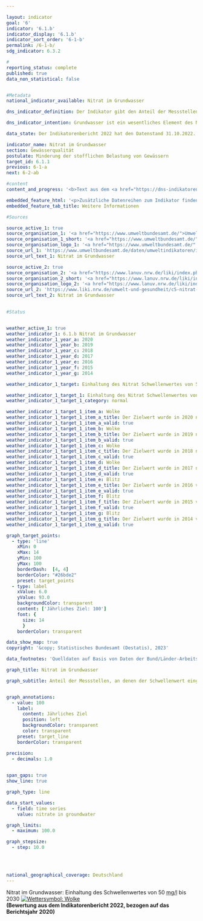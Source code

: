```yaml
---

layout: indicator    
goal: '6'    
indicator: '6.1.b'    
indicator_display: '6.1.b'    
indicator_sort_order: '6-1-b'    
permalink: /6-1-b/    
sdg_indicator: 6.3.2    

#
reporting_status: complete    
published: true    
data_non_statistical: false    


#Metadata    
national_indicator_available: Nitrat im Grundwasser    

dns_indicator_definition: Der Indikator gibt den Anteil der Messstellen an, an denen der Grenzwert von 50&nbsp;Milligramm pro Liter Nitrat im Grundwasser im Jahresmittel eingehalten wird.    

dns_indicator_intention: Grundwasser ist ein wesentliches Element des Naturhaushaltes. Es ist Teil des Wasserkreislaufs und erfüllt wichtige ökologische Funktionen. Grundwasser ist auch die wichtigste Trinkwasserressource Deutschlands. Erhöhte Nitratgehalte beeinträchtigen jedoch die Ökologie der Gewässer. Der Schwellenwert von 50&nbsp;Milligramm Nitrat pro Liter im Grundwasser, der in der Grundwasserverordnung sowie der Oberflächengewässerverordnung angegeben ist, soll daher an allen Messstellen bis 2030&nbsp;eingehalten werden.    

data_state: Der Indikatorenbericht 2022 hat den Datenstand 31.10.2022. Die Daten auf dieser Plattform werden regelmäßig aktualisiert, sodass online aktuellere Daten verfügbar sein können als im <a href="https://dns-indikatoren.de/facts_publications/">Indikatorenbericht 2022</a> veröffentlicht.    

indicator_name: Nitrat im Grundwasser    
section: Gewässerqualität    
postulate: Minderung der stofflichen Belastung von Gewässern    
target_id: 6.1.1    
previous: 6-1-a    
next: 6-2-ab    

#content     
content_and_progress: '<b>Text aus dem <a href="https://dns-indikatoren.de/facts_publications/">Indikatorenbericht 2022&nbsp;</a></b><br><br>Der Nitratgehalt im Grundwasser wird von den Bundesländern für die Berichterstattung über den Zustand des Grundwassers in Deutschland an die Europäische Umweltagentur (<abbr title="Europäische Umweltagentur" tabindex="0">EUA</abbr>) erhoben. Die dazu verwendeten Messstellen ergeben zusammen das sogenannte <abbr title="Europäische Umweltagentur" tabindex="0">EUA</abbr>-Messnetz. Das <abbr title="Europäische Umweltagentur" tabindex="0">EUA</abbr>-Messstellennetz umfasst 1&nbsp;214&nbsp;Messstellen und bildet damit Deutschland repräsentativ ab. Die Daten werden vom Umweltbundesamt nach Angaben der Bund/Länder-Arbeitsgemeinschaft Wasser (<abbr title="Bund/Länder-Arbeitsgemeinschaft Wasser" tabindex="0">LAWA</abbr>) zusammengestellt.<br><br>Wie auch der Indikator zum Phosphorgehalt in Fließgewässern gibt dieser Indikator keinen Hinweis auf den Umfang der Grenzwertüber- <abbr title="beziehungsweise" tabindex="0">bzw.</abbr> &#8209;unterschreitung. Der Indikator erfasst an wie vielen aller Messstellen der vorgegebene Schwellenwert eingehalten wurde. Die Nitratbelastung kann an einigen Messstellen stark zurückgegangen sein. Sollte sie jedoch weiterhin oberhalb des Schwellenwertes von 50&nbsp;Milligramm pro Liter liegen, spiegelt sich die Reduktion nicht im Indikator wider. Gleiches gilt für steigende Nitratbelastungen, die jedoch weiterhin unter dem Grenzwert verbleiben. Ebenso muss bei der Interpretation berücksichtigt werden, dass Maßnahmen zur Verringerung der Nitratbelastung möglicherweise erst verzögert Wirkung zeigen, da die Sickerzeit von der Oberfläche bis in das Grundwasser mehrere Jahre betragen kann.<br><br>Die natürliche Vorbelastung liegt für Nitrat zwischen 0&nbsp;und maximal 10&nbsp;Milligramm pro Liter. Gehalte zwischen 10&nbsp;und 25&nbsp;Milligramm pro Liter sind Anzeichen einer geringen bis mittleren Belastung. Konzentrationen zwischen 25&nbsp;und 50&nbsp;Milligramm pro Liter zeigen eine starke Grundwasserbelastung an. Wird der Schwellenwert der Grundwasserverordnung von 50&nbsp;Milligramm pro Liter, der auch diesem Indikator zugrunde liegt, überschritten, ist das Grundwasser in einem schlechten chemischen Zustand und kann nicht ohne Aufbereitung als Trinkwasser verwendet werden.<br><br>Im Jahr 2020&nbsp;wurde der Grenzwert von unter 50&nbsp;Milligramm pro Liter an Nitrat an 84,1&nbsp;% aller Messstellen eingehalten. Seit dem Jahr 2008&nbsp;ist der Anteil der Messstellen, die diesen Grenzwert einhalten, nahezu unverändert. Damit ist das Ziel, den Grenzwert an allen Messstellen einzuhalten, nicht erreicht und auch keine Entwicklung des Indikators in diese Richtung zu erkennen. Umgekehrt wurde im Jahr 2020&nbsp;der Grenzwert von 50&nbsp;Milligramm pro Liter an Nitrat an 15,9&nbsp;% der Grundwassermessstellen des <abbr title="Europäische Umweltagentur" tabindex="0">EUA</abbr>-Messnetzes überschritten. Bei 17,8&nbsp;% der Messstellen lag der Nitratwert im Bereich zwischen 25&nbsp;und 50&nbsp;Milligramm pro Liter, der immer noch eine erhöhte Belastung anzeigt. Auch dieser Anteil blieb über die Jahre nahezu gleich.<br><br>Die Belastung des Grundwassers mit Nitrat entsteht in erster Linie durch Auswaschung von Nitrat aus verschiedenen stickstoffhaltigen Düngemitteln. Dazu gehört neben Wirtschaftsdüngern wie Jauche oder Gülle auch der bei intensivem Ackerbau eingesetzte Mineraldünger. In den letzten Jahren werden darüber hinaus Gärreste, die als Nebenprodukt von Biogasanlagen entstehen, vermehrt als Dünger in der Landwirtschaft eingesetzt. All dies kann bei einer nicht am Bedarf der Pflanzen orientierten Düngung zu höheren Nitratwerten im Grundwasser beitragen. Somit hat die Entwicklung des Indikators <a href="www.dnsTestEnvironment.github.io/dns-indicators/2-1-a">2.1.a</a> „Stickstoffüberschuss der Landwirtschaft“ einen Einfluss auf die Nitratbelastung des Grundwassers.<br><br>Um den konkreten Einfluss der landwirtschaftlichen Nutzung auf die Nitratbelastung der Gewässer zu untersuchen, gibt es eine separate Nitrat-Berichterstattung an die Europäische Union (<abbr title="Europäische Union" tabindex="0">EU</abbr>). Für diese Berichterstattung werden aus dem <abbr title="Europäische Umweltagentur" tabindex="0">EUA</abbr>-Messnetz diejenigen Messstellen ausgewählt, in deren Einzugsgebiet die landwirtschaftliche Nutzung dominiert. In diesem speziellen Messnetz liegt die Nitrat-Belastung dementsprechend über dem Durchschnittswert des Indikators 6.1.b.'    

embedded_feature_html: '<p>Zusätzliche Datenreihen zum Indikator finden Sie <a href="https://dnsTestEnvironment.github.io/dns-indicators/public/AddInfos/de/6_1_b.pdf" target="_blank" >hier</a>.</p><br><small>Hinweis: PDF-Dokumente können Sie sich (je nach Browsereinstellung) direkt in Ihrem Browser anzeigen lassen oder Sie laden das PDF-Dokument herunter und öffnen es mit einem PDF-Reader Ihrer Wahl. Eine Anleitung wie Sie für ausgewählte Browser die entsprechende Einstellung ändern können, finden Sie <a href="https://dns-indikatoren.de/guidance/">hier</a>.</small>'
embedded_feature_tab_title: Weitere Informationen    

#Sources    

source_active_1: true
source_organisation_1: '<a href="https://www.umweltbundesamt.de/">Umweltbundesamt</a>'
source_organisation_1_short: '<a href="https://www.umweltbundesamt.de/" target="_blank">Umweltbundesamt</a>'
source_organisation_logo_1: '<a href="https://www.umweltbundesamt.de/" target="_blank"><img src="www.dnsTestEnvironment.github.io/dns-indicators/public/OrgImgDe/uba.png" alt="Umweltbundesamt" title=" Klicken Sie hier um zur Homepage der Organisation Umweltbundesamt zu gelangen." style="height:60px; width:148px; border: transparent"/></a>'
source_url_1: 'https://www.umweltbundesamt.de/daten/umweltindikatoren/indikator-nitrat-im-grundwasser'
source_url_text_1: Nitrat im Grundwasser

source_active_2: true
source_organisation_2: '<a href="https://www.lanuv.nrw.de/liki/index.php">Länderinitiative Kernindikatoren</a>'
source_organisation_2_short: '<a href="https://www.lanuv.nrw.de/liki/index.php" target="_blank">Länderinitiative Kernindikatoren</a>'
source_organisation_logo_2: '<a href="https://www.lanuv.nrw.de/liki/index.php" target="_blank"><img src="www.dnsTestEnvironment.github.io/dns-indicators/public/OrgImgDe/liki.png" alt="Länderinitiative Kernindikatoren" title=" Klicken Sie hier um zur Homepage der Organisation Länderinitiative Kernindikatoren zu gelangen." style="height:60px; width:148px; border: transparent"/></a>'
source_url_2: 'https://www.liki.nrw.de/umwelt-und-gesundheit/c5-nitrat-im-grundwasser'
source_url_text_2: Nitrat im Grundwasser
    

#Status    


weather_active_1: true
weather_indicator_1: 6.1.b Nitrat im Grundwasser
weather_indicator_1_year_a: 2020
weather_indicator_1_year_b: 2019
weather_indicator_1_year_c: 2018
weather_indicator_1_year_d: 2017
weather_indicator_1_year_e: 2016
weather_indicator_1_year_f: 2015
weather_indicator_1_year_g: 2014

weather_indicator_1_target: Einhaltung des Nitrat Schwellenwertes von 50&nbsp;Milligramm pro Liter an allen Messstellen bis 2030

weather_indicator_1_target_1: Einhaltung des Nitrat Schwellenwertes von 50&nbsp;Milligramm pro Liter an allen Messstellen bis 2030
weather_indicator_1_target_1_category: normal

weather_indicator_1_target_1_item_a: Wolke
weather_indicator_1_target_1_item_a_title: Der Zielwert wurde in 2020 nicht erreicht, aber die durchschnittliche Entwicklung wies in die gewünschte Richtung.
weather_indicator_1_target_1_item_a_valid: true
weather_indicator_1_target_1_item_b: Wolke
weather_indicator_1_target_1_item_b_title: Der Zielwert wurde in 2019 nicht erreicht, aber die durchschnittliche Entwicklung wies in die gewünschte Richtung.
weather_indicator_1_target_1_item_b_valid: true
weather_indicator_1_target_1_item_c: Wolke
weather_indicator_1_target_1_item_c_title: Der Zielwert wurde in 2018 nicht erreicht, aber die durchschnittliche Entwicklung wies in die gewünschte Richtung.
weather_indicator_1_target_1_item_c_valid: true
weather_indicator_1_target_1_item_d: Wolke
weather_indicator_1_target_1_item_d_title: Der Zielwert wurde in 2017 nicht erreicht, aber die durchschnittliche Entwicklung wies in die gewünschte Richtung.
weather_indicator_1_target_1_item_d_valid: true
weather_indicator_1_target_1_item_e: Blitz
weather_indicator_1_target_1_item_e_title: Der Zielwert wurde in 2016 verfehlt und der Indikator hat sich im Durchschnitt der vorangegangenen Veränderungen nicht in Richtung des Ziels bewegt.
weather_indicator_1_target_1_item_e_valid: true
weather_indicator_1_target_1_item_f: Blitz
weather_indicator_1_target_1_item_f_title: Der Zielwert wurde in 2015 verfehlt und der Indikator hat sich im Durchschnitt der vorangegangenen Veränderungen nicht in Richtung des Ziels bewegt.
weather_indicator_1_target_1_item_f_valid: true
weather_indicator_1_target_1_item_g: Blitz
weather_indicator_1_target_1_item_g_title: Der Zielwert wurde in 2014 verfehlt und der Indikator hat sich im Durchschnitt der vorangegangenen Veränderungen nicht in Richtung des Ziels bewegt.
weather_indicator_1_target_1_item_g_valid: true    

graph_target_points:
  - type: 'line'
    xMin: 0
    xMax: 14
    yMin: 100
    yMax: 100
    borderDash:  [4, 4]
    borderColor: "#26bde2"
    preset: target_points
  - type: label
    xValue: 6.0
    yValue: 93.0
    backgroundColor: transparent
    content: ['Jährliches Ziel: 100']
    font: {
      size: 14
      }
    borderColor: transparent    

data_show_map: true    
copyright: '&copy; Statistisches Bundesamt (Destatis), 2023'    

data_footnotes: 'Quelldaten auf Basis von Daten der Bund/Länder-Arbeitsgemeinschaft Wasser.<br>• Basis <abbr title="Europäische Umweltagentur" tabindex="0">EUA</abbr>-Messnetz: Schwellenwert 50&nbsp;Milligramm Nitrat pro Liter im Jahresmittel.<br>•  Berlin, Bremen und Hamburg (Stadtstaaten): keine Daten vorhanden. Grund: zu wenig Messstellen.'    

graph_title: Nitrat im Grundwasser    

graph_subtitle: Anteil der Messstellen, an denen der Schwellenwert eingehalten wird    


graph_annotations:
  - value: 100
    label:
      content: Jährliches Ziel
      position: left
      backgroundColor: transparent
      color: transparent
    preset: target_line
    borderColor: transparent    

precision: 
  - decimals: 1.0
        

span_gaps: true    
show_line: true    

graph_type: line    

data_start_values: 
  - field: time series
    value: nitrate in groundwater    

graph_limits: 
  - maximum: 100.0    

graph_stepsize: 
  - step: 10.0
        

            

national_geographical_coverage: Deutschland        
---
```



<div>
  <div class="my-header">
    <label class="default">Nitrat im Grundwasser: Einhaltung des Schwellenwertes von 50&nbsp;<abbr title="Milligramm pro Liter" tabindex="0">mg/l</abbr> bis 2030
      <a href="www.dnsTestEnvironment.github.io/dns-indicators/status"><img src="https://g205sdgs.github.io/sdg-indicators/public/Wettersymbole/Wolke.png" title="Der Zielwert wurde in 2020 nicht erreicht, aber die durchschnittliche Entwicklung wies in die gewünschte Richtung." alt="Wettersymbol: Wolke"/>
      </a>
    </label>
  </div>
</div>
<div class="my-header-note">
  <label class="default"><b>(Bewertung aus dem Indikatorenbericht 2022, bezogen auf das Berichtsjahr 2020)
  </b></label>
</div>